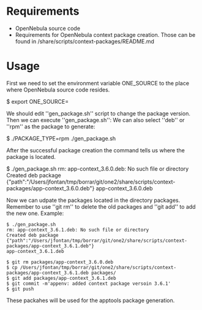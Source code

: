 
# Requirements

* OpenNebula source code
* Requirements for OpenNebula context package creation. Those can be found in <one source code>/share/scripts/context-packages/README.md

# Usage

First we need to set the environment variable ONE_SOURCE to the place where OpenNebula source code resides.

  $ export ONE_SOURCE=<some path>

We should edit ''gen_package.sh'' script to change the package version. Then we can execute ''gen_package.sh'': We can also select ''deb'' or ''rpm'' as the package to generate:

  $ ./PACKAGE_TYPE=rpm ./gen_package.sh

After the successful package creation the command tells us where the package is located.

  $ ./gen_package.sh 
  rm: app-context_3.6.0.deb: No such file or directory
  Created deb package {"path":"/Users/jfontan/tmp/borrar/git/one2/share/scripts/context-packages/app-context_3.6.0.deb"}
  app-context_3.6.0.deb

Now we can udpate the packages located in the directory packages. Remember to use ''git rm'' to delete the old packages and ''git add'' to add the new one. Example:

    $ ./gen_package.sh 
    rm: app-context_3.6.1.deb: No such file or directory
    Created deb package {"path":"/Users/jfontan/tmp/borrar/git/one2/share/scripts/context-packages/app-context_3.6.1.deb"}
    app-context_3.6.1.deb

    $ git rm packages/app-context_3.6.0.deb
    $ cp /Users/jfontan/tmp/borrar/git/one2/share/scripts/context-packages/app-context_3.6.1.deb packages/
    $ git add packages/app-context_3.6.1.deb 
    $ git commit -m'appenv: added context package versoin 3.6.1'
    $ git push

These packahes will be used for the apptools package generation.


